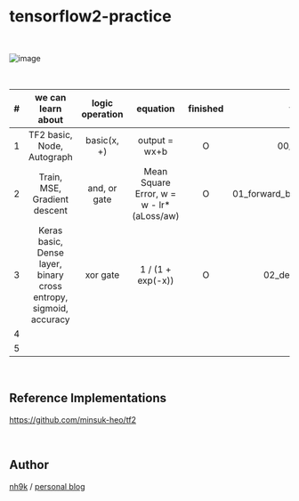 # tensorflow2-practice
<br/>  

![image](https://www.gstatic.com/devrel-devsite/prod/v85e39fe21f53c758adf6c791fb94a7a2182cff2705b3dc8ed7c59fc745471159/tensorflow/images/lockup.svg)

<br/>

| # | we can learn about | logic operation |  equation | finished| file name |  
| :-----------: | :-----------: |:-----------: | :-----------: | :-----------: | :-----------: |  
| 1 | TF2 basic, Node, Autograph | basic(x, +)| output = wx+b |  O | 00_basic.ipynb |  
| 2 | Train, MSE, Gradient descent| and, or gate| Mean Square Error, w = w - lr*(aLoss/aw) | O | 01_forward_back_propagation.ipynb  |  
| 3 | Keras basic, Dense layer, binary cross entropy, sigmoid, accuracy| xor gate | 1 / (1 + exp(-x)) | O | 02_dense_layer.ipynb |  
| 4 | | | | | |    
| 5 | | | | | |    


<br/>

## Reference Implementations
https://github.com/minsuk-heo/tf2

<br/>

## Author
[nh9k](https://github.com/nh9k) / [personal blog](https://blog.naver.com/kimnanhee97)